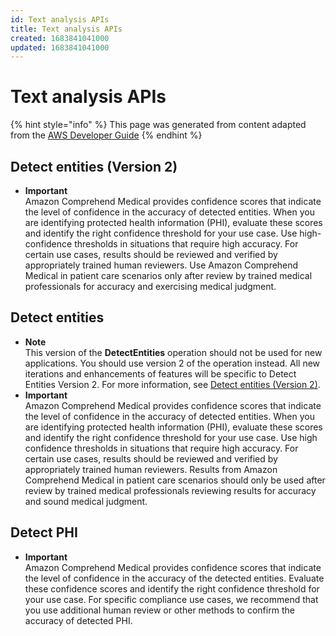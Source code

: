 ```yaml
---
id: Text analysis APIs
title: Text analysis APIs
created: 1683841041000
updated: 1683841041000
---
```

# Text analysis APIs

{% hint style="info" %}
This page was generated from content adapted from the [AWS Developer Guide](https://github.com/awsdocs/amazon-comprehend-medical-developer-guide.git)
{% endhint %}

## Detect entities (Version 2)

- **Important**  
Amazon Comprehend Medical provides confidence scores that indicate the level of confidence in the accuracy of detected entities\. When you are identifying protected health information \(PHI\), evaluate these scores and identify the right confidence threshold for your use case\. Use high\-confidence thresholds in situations that require high accuracy\. For certain use cases, results should be reviewed and verified by appropriately trained human reviewers\. Use Amazon Comprehend Medical in patient care scenarios only after review by trained medical professionals for accuracy and exercising medical judgment\.


## Detect entities

- **Note**  
This version of the **DetectEntities** operation should not be used for new applications\. You should use version 2 of the operation instead\. All new iterations and enhancements of features will be specific to Detect Entities Version 2\. For more information, see [Detect entities \(Version 2\)](textanalysis-entitiesv2.md)\.
- **Important**  
Amazon Comprehend Medical provides confidence scores that indicate the level of confidence in the accuracy of detected entities\. When you are identifying protected health information \(PHI\), evaluate these scores and identify the right confidence threshold for your use case\. Use high confidence thresholds in situations that require high accuracy\. For certain use cases, results should be reviewed and verified by appropriately trained human reviewers\. Results from Amazon Comprehend Medical in patient care scenarios should only be used after review by trained medical professionals reviewing results for accuracy and sound medical judgment\.


## Detect PHI

- **Important**  
 Amazon Comprehend Medical provides confidence scores that indicate the level of confidence in the accuracy of the detected entities\. Evaluate these confidence scores and identify the right confidence threshold for your use case\. For specific compliance use cases, we recommend that you use additional human review or other methods to confirm the accuracy of detected PHI\.

